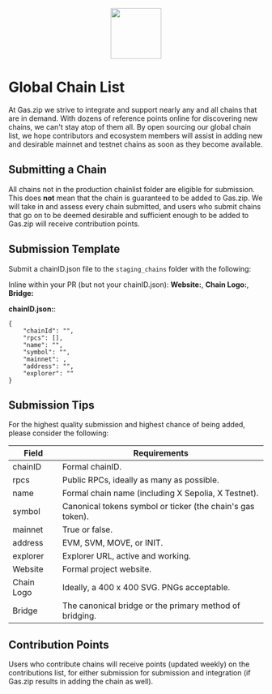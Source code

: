 <p align="center">
 <img width="100px" src="https://www.gas.zip/gasLogo400x400.png" align="center" />
</p>


# Global Chain List

At Gas.zip we strive to integrate and support nearly any and all chains that are in demand. With dozens of reference points online for discovering new chains, we can't stay atop of them all. By open sourcing our global chain list, we hope contributors and ecosystem members will assist in adding new and desirable mainnet and testnet chains as soon as they become available. 


## Submitting a Chain

All chains not in the production chainlist folder are eligible for submission. This does **not** mean that the chain is guaranteed to be added to Gas.zip. We will take in and assess every chain submitted, and users who submit chains that go on to be deemed desirable and sufficient enough to be added to Gas.zip will receive contribution points. 

## Submission Template

Submit a chainID.json file to the ```staging_chains``` folder with the following: 

Inline within your PR (but not your chainID.json): **Website:**, **Chain Logo:**, **Bridge:**

<b>chainID.json:</b>: 
```
{
    "chainId": "",
    "rpcs": [],
    "name": "",
    "symbol": "",
    "mainnet": ,
    "address": "",
    "explorer": ""
}
```

## Submission Tips

For the highest quality submission and highest chance of being added, please consider the following: 

| Field | Requirements |
|-------|-------------|
| chainID | Formal chainID. |
| rpcs | Public RPCs, ideally as many as possible. |
| name | Formal chain name (including X Sepolia, X Testnet). |
| symbol | Canonical tokens symbol or ticker (the chain's gas token). |
| mainnet | True or false. |
| address | EVM, SVM, MOVE, or INIT. |
| explorer | Explorer URL, active and working. |
| Website | Formal project website. |
| Chain Logo | Ideally, a 400 x 400 SVG. PNGs acceptable. |
| Bridge | The canonical bridge or the primary method of bridging.|

## Contribution Points

Users who contribute chains will receive points (updated weekly) on the contributions list, for either submission for submission and integration (if Gas.zip results in adding the chain as well). 